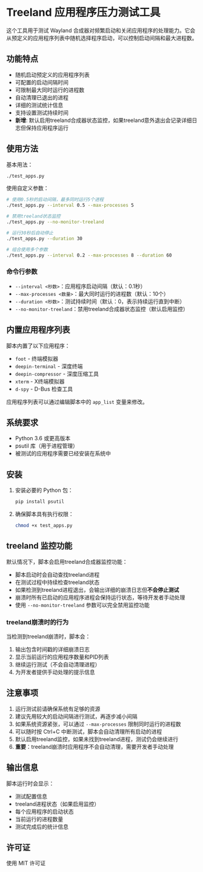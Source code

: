 # Treeland 应用程序压力测试工具

这个工具用于测试 Wayland 合成器对频繁启动和关闭应用程序的处理能力。它会从预定义的应用程序列表中随机选择程序启动，可以控制启动间隔和最大进程数。

## 功能特点

- 随机启动预定义的应用程序列表
- 可配置的启动间隔时间
- 可限制最大同时运行的进程数
- 自动清理已退出的进程
- 详细的测试统计信息
- 支持设置测试持续时间
- **新增**: 默认启用treeland合成器状态监控，如果treeland意外退出会记录详细日志但保持应用程序运行

## 使用方法

基本用法：
```bash
./test_apps.py
```

使用自定义参数：
```bash
# 使用0.5秒的启动间隔，最多同时运行5个进程
./test_apps.py --interval 0.5 --max-processes 5

# 禁用treeland状态监控
./test_apps.py --no-monitor-treeland

# 运行30秒后自动停止
./test_apps.py --duration 30

# 组合使用多个参数
./test_apps.py --interval 0.2 --max-processes 8 --duration 60
```

### 命令行参数

- `--interval <秒数>`：应用程序启动间隔（默认：0.1秒）
- `--max-processes <数量>`：最大同时运行的进程数（默认：10个）
- `--duration <秒数>`：测试持续时间（默认：0，表示持续运行直到中断）
- `--no-monitor-treeland`：禁用treeland合成器状态监控（默认启用监控）

## 内置应用程序列表

脚本内置了以下应用程序：
- `foot` - 终端模拟器
- `deepin-terminal` - 深度终端
- `deepin-compressor` - 深度压缩工具
- `xterm` - X终端模拟器
- `d-spy` - D-Bus 检查工具

应用程序列表可以通过编辑脚本中的 `app_list` 变量来修改。

## 系统要求

- Python 3.6 或更高版本
- psutil 库（用于进程管理）
- 被测试的应用程序需要已经安装在系统中

## 安装

1. 安装必要的 Python 包：
   ```bash
   pip install psutil
   ```

2. 确保脚本具有执行权限：
   ```bash
   chmod +x test_apps.py
   ```

## treeland 监控功能

默认情况下，脚本会启用treeland合成器监控功能：

- 脚本启动时会自动查找treeland进程
- 在测试过程中持续检查treeland状态
- 如果检测到treeland进程退出，会输出详细的崩溃日志但**不会停止测试**
- 崩溃时所有已启动的应用程序进程会保持运行状态，等待开发者手动处理
- 使用 `--no-monitor-treeland` 参数可以完全禁用监控功能

### treeland崩溃时的行为

当检测到treeland崩溃时，脚本会：
1. 输出包含时间戳的详细崩溃日志
2. 显示当前运行的应用程序数量和PID列表
3. 继续运行测试（不会自动清理进程）
4. 为开发者提供手动处理的提示信息

## 注意事项

1. 运行测试前请确保系统有足够的资源
2. 建议先用较大的启动间隔进行测试，再逐步减小间隔
3. 如果系统资源紧张，可以通过 `--max-processes` 限制同时运行的进程数
4. 可以随时按 Ctrl+C 中断测试，脚本会自动清理所有启动的进程
5. 默认启用treeland监控，如果未找到treeland进程，测试仍会继续进行
6. **重要**：treeland崩溃时应用程序不会自动清理，需要开发者手动处理

## 输出信息

脚本运行时会显示：
- 测试配置信息
- treeland进程状态（如果启用监控）
- 每个应用程序的启动状态
- 当前运行的进程数量
- 测试完成后的统计信息

## 许可证

使用 MIT 许可证
